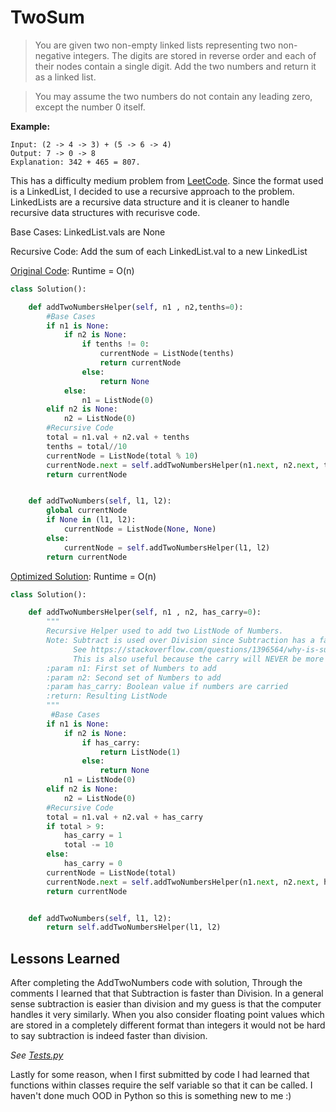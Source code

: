 TwoSum
=======
>You are given two non-empty linked lists representing two non-negative integers. The digits are stored in reverse order and each of their nodes contain a single digit. Add the two numbers and return it as a linked list.

>You may assume the two numbers do not contain any leading zero, except the number 0 itself.

**Example:**
```
Input: (2 -> 4 -> 3) + (5 -> 6 -> 4)
Output: 7 -> 0 -> 8
Explanation: 342 + 465 = 807.
```

This has a difficulty medium problem from [LeetCode](https://leetcode.com/problems/add-two-numbers/). Since the format used is a LinkedList, I decided to use a recursive approach to the problem. LinkedLists are a recursive data structure and it is cleaner to handle recursive data structures with recurisve code.

Base Cases: LinkedList.vals are None

Recursive Code: Add the sum of each LinkedList.val to a new LinkedList

[Original Code](AddTwoNumbers-Orig.py): Runtime = O(n)

```python
class Solution():

    def addTwoNumbersHelper(self, n1 , n2,tenths=0):
        #Base Cases
        if n1 is None:
            if n2 is None:
                if tenths != 0:
                    currentNode = ListNode(tenths)
                    return currentNode
                else:
                    return None
            else:
                n1 = ListNode(0)
        elif n2 is None:
            n2 = ListNode(0)
        #Recursive Code
        total = n1.val + n2.val + tenths
        tenths = total//10
        currentNode = ListNode(total % 10)
        currentNode.next = self.addTwoNumbersHelper(n1.next, n2.next, tenths)
        return currentNode


    def addTwoNumbers(self, l1, l2):
        global currentNode
        if None in (l1, l2):
            currentNode = ListNode(None, None)
        else:
            currentNode = self.addTwoNumbersHelper(l1, l2)
        return currentNode
``` 

[Optimized Solution](AddTwoNumbers.py): Runtime = O(n)
```python
class Solution():

    def addTwoNumbersHelper(self, n1 , n2, has_carry=0):
        """
        Recursive Helper used to add two ListNode of Numbers.
        Note: Subtract is used over Division since Subtraction has a faster runtime than subtraction
              See https://stackoverflow.com/questions/1396564/why-is-subtraction-faster-than-addition-in-python
              This is also useful because the carry will NEVER be more than one
        :param n1: First set of Numbers to add
        :param n2: Second set of Numbers to add
        :param has_carry: Boolean value if numbers are carried
        :return: Resulting ListNode
        """
         #Base Cases
        if n1 is None:
            if n2 is None:
                if has_carry:
                    return ListNode(1)
                else:
                    return None
            n1 = ListNode(0)
        elif n2 is None:
            n2 = ListNode(0)
        #Recursive Code
        total = n1.val + n2.val + has_carry
        if total > 9:
            has_carry = 1
            total -= 10
        else:
            has_carry = 0
        currentNode = ListNode(total)
        currentNode.next = self.addTwoNumbersHelper(n1.next, n2.next, has_carry)
        return currentNode


    def addTwoNumbers(self, l1, l2):
        return self.addTwoNumbersHelper(l1, l2)
```

Lessons Learned
---------------------

After completing the AddTwoNumbers code with solution, Through the comments I learned that that Subtraction is faster than Division. In a general sense subtraction is easier than division and my guess is that the computer handles it very similarly. When you also consider floating point values which are stored in a completely different format than integers it would not be hard to say subtraction is indeed faster than division. 

*See [Tests.py](Tests.py)*

Lastly for some reason, when I first submitted by code I had learned that functions within classes require the self variable so that it can be called. I haven't done much OOD in Python so this is something new to me :)
